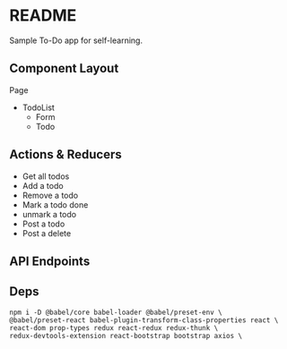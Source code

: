 # README

Sample To-Do app for self-learning.

## Component Layout

Page

  - TodoList
    - Form
    - Todo


## Actions & Reducers

  - Get all todos
  - Add a todo
  - Remove a todo
  - Mark a todo done
  - unmark a todo
  - Post a todo
  - Post a delete



## API Endpoints




## Deps

```
npm i -D @babel/core babel-loader @babel/preset-env \
@babel/preset-react babel-plugin-transform-class-properties react \
react-dom prop-types redux react-redux redux-thunk \
redux-devtools-extension react-bootstrap bootstrap axios \
```


